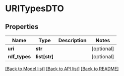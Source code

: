 # URITypesDTO

## Properties
Name | Type | Description | Notes
------------ | ------------- | ------------- | -------------
**uri** | **str** |  | [optional] 
**rdf_types** | **list[str]** |  | [optional] 

[[Back to Model list]](../README.md#documentation-for-models) [[Back to API list]](../README.md#documentation-for-api-endpoints) [[Back to README]](../README.md)


